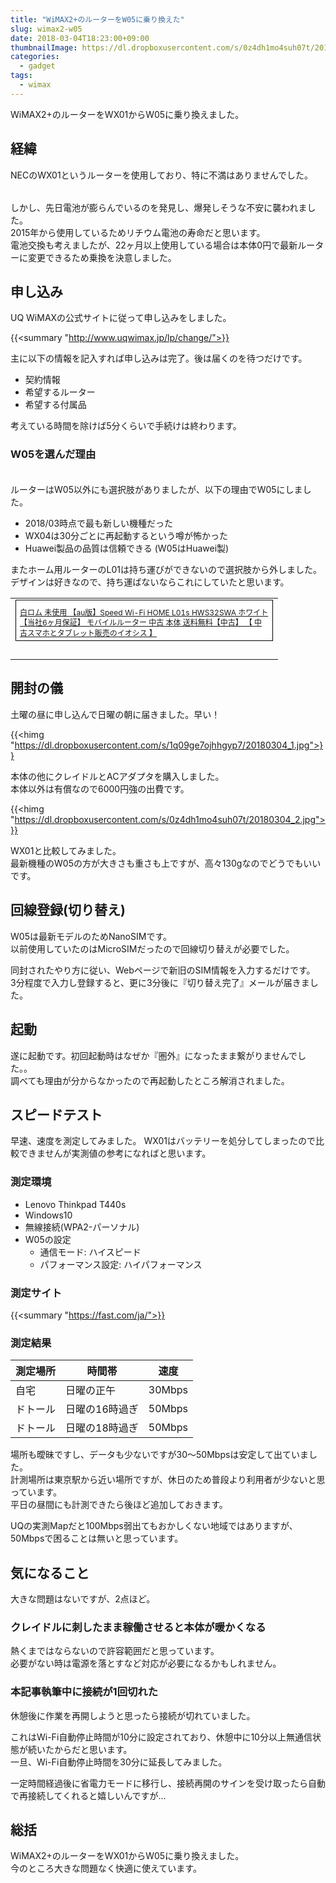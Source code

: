 ```yaml
---
title: "WiMAX2+のルーターをW05に乗り換えた"
slug: wimax2-w05
date: 2018-03-04T18:23:00+09:00
thumbnailImage: https://dl.dropboxusercontent.com/s/0z4dh1mo4suh07t/20180304_2.jpg
categories:
  - gadget
tags:
  - wimax
---
```


WiMAX2+のルーターをWX01からW05に乗り換えました。

<!--more-->

<!--toc-->


経緯
----

NECのWX01というルーターを使用しており、特に不満はありませんでした。

<a href="https://hb.afl.rakuten.co.jp/hgc/0f642d2a.464553fb.0f642d2b.355bb6bb/?pc=https%3A%2F%2Fitem.rakuten.co.jp%2Fhachihachimobile%2F1001111111%2F&m=http%3A%2F%2Fm.rakuten.co.jp%2Fhachihachimobile%2Fi%2F10006356%2F&link_type=pict&ut=eyJwYWdlIjoiaXRlbSIsInR5cGUiOiJwaWN0Iiwic2l6ZSI6IjQwMHg0MDAiLCJuYW0iOjEsIm5hbXAiOiJkb3duIiwiY29tIjoxLCJjb21wIjoiZG93biIsInByaWNlIjowLCJib3IiOjEsImNvbCI6MH0%3D" target="_blank" rel="nofollow" style="word-wrap:break-word;"  ><img src="https://hbb.afl.rakuten.co.jp/hgb/0f642d2a.464553fb.0f642d2b.355bb6bb/?me_id=1253707&item_id=10006356&m=https%3A%2F%2Fthumbnail.image.rakuten.co.jp%2F%400_mall%2Fhachihachimobile%2Fcabinet%2Fsyounin%2F04250517%2Fimgrc0064544103.jpg%3F_ex%3D80x80&pc=https%3A%2F%2Fthumbnail.image.rakuten.co.jp%2F%400_mall%2Fhachihachimobile%2Fcabinet%2Fsyounin%2F04250517%2Fimgrc0064544103.jpg%3F_ex%3D400x400&s=400x400&t=pict" border="0" style="margin:2px" alt="" title=""></a>

しかし、先日電池が膨らんでいるのを発見し、爆発しそうな不安に襲われました。  
2015年から使用しているためリチウム電池の寿命だと思います。  
電池交換も考えましたが、22ヶ月以上使用している場合は本体0円で最新ルーターに変更できるため乗換を決意しました。


申し込み
--------

UQ WiMAXの公式サイトに従って申し込みをしました。

{{<summary "http://www.uqwimax.jp/lp/change/">}}

主に以下の情報を記入すれば申し込みは完了。後は届くのを待つだけです。

* 契約情報
* 希望するルーター
* 希望する付属品

考えている時間を除けば5分くらいで手続けは終わります。


### W05を選んだ理由

<a href="https://hb.afl.rakuten.co.jp/hgc/0f642d2a.464553fb.0f642d2b.355bb6bb/?pc=https%3A%2F%2Fitem.rakuten.co.jp%2Fhachihachimobile%2F797014310112349%2F&m=http%3A%2F%2Fm.rakuten.co.jp%2Fhachihachimobile%2Fi%2F10041792%2F&link_type=pict&ut=eyJwYWdlIjoiaXRlbSIsInR5cGUiOiJwaWN0Iiwic2l6ZSI6IjQwMHg0MDAiLCJuYW0iOjEsIm5hbXAiOiJkb3duIiwiY29tIjoxLCJjb21wIjoiZG93biIsInByaWNlIjowLCJib3IiOjEsImNvbCI6MH0%3D" target="_blank" rel="nofollow" style="word-wrap:break-word;"  ><img src="https://hbb.afl.rakuten.co.jp/hgb/0f642d2a.464553fb.0f642d2b.355bb6bb/?me_id=1253707&item_id=10041792&m=https%3A%2F%2Fthumbnail.image.rakuten.co.jp%2F%400_mall%2Fhachihachimobile%2Fcabinet%2Fsyounin%2F04250517%2F04979845%2Fimgrc0072539418.jpg%3F_ex%3D80x80&pc=https%3A%2F%2Fthumbnail.image.rakuten.co.jp%2F%400_mall%2Fhachihachimobile%2Fcabinet%2Fsyounin%2F04250517%2F04979845%2Fimgrc0072539418.jpg%3F_ex%3D400x400&s=400x400&t=pict" border="0" style="margin:2px" alt="" title=""></a>

ルーターはW05以外にも選択肢がありましたが、以下の理由でW05にしました。

* 2018/03時点で最も新しい機種だった
* WX04は30分ごとに再起動するという噂が怖かった
* Huawei製品の品質は信頼できる (W05はHuawei製)

またホーム用ルーターのL01は持ち運びができないので選択肢から外しました。  
デザインは好きなので、持ち運ばないならこれにしていたと思います。

<table border="0" cellpadding="0" cellspacing="0"><tr><td><div style="border:1px solid #000000;background-color:#FFFFFF;width:410px;margin:0px;padding-top:6px;text-align:center;overflow:auto;"><a href="https://hb.afl.rakuten.co.jp/hgc/1219eb9b.7070dfa8.1219eb9c.475fc25e/?pc=https%3A%2F%2Fitem.rakuten.co.jp%2Fpc-good%2F134968%2F&m=http%3A%2F%2Fm.rakuten.co.jp%2Fpc-good%2Fi%2F10175872%2F&link_type=picttext&ut=eyJwYWdlIjoiaXRlbSIsInR5cGUiOiJwaWN0dGV4dCIsInNpemUiOiI0MDB4NDAwIiwibmFtIjoxLCJuYW1wIjoiZG93biIsImNvbSI6MSwiY29tcCI6ImRvd24iLCJwcmljZSI6MCwiYm9yIjoxLCJjb2wiOjB9" target="_blank" rel="nofollow" style="word-wrap:break-word;"  ><img src="https://hbb.afl.rakuten.co.jp/hgb/1219eb9b.7070dfa8.1219eb9c.475fc25e/?me_id=1220897&item_id=10175872&m=https%3A%2F%2Fthumbnail.image.rakuten.co.jp%2F%400_mall%2Fpc-good%2Fcabinet%2Fiosys_g%2F134000_135999%2F134968.jpg%3F_ex%3D80x80&pc=https%3A%2F%2Fthumbnail.image.rakuten.co.jp%2F%400_mall%2Fpc-good%2Fcabinet%2Fiosys_g%2F134000_135999%2F134968.jpg%3F_ex%3D400x400&s=400x400&t=picttext" border="0" style="margin:2px" alt="" title=""></a><p style="font-size:12px;line-height:1.4em;text-align:left;margin:0px;padding:2px 6px;word-wrap:break-word"><a href="https://hb.afl.rakuten.co.jp/hgc/1219eb9b.7070dfa8.1219eb9c.475fc25e/?pc=https%3A%2F%2Fitem.rakuten.co.jp%2Fpc-good%2F134968%2F&m=http%3A%2F%2Fm.rakuten.co.jp%2Fpc-good%2Fi%2F10175872%2F&link_type=picttext&ut=eyJwYWdlIjoiaXRlbSIsInR5cGUiOiJwaWN0dGV4dCIsInNpemUiOiI0MDB4NDAwIiwibmFtIjoxLCJuYW1wIjoiZG93biIsImNvbSI6MSwiY29tcCI6ImRvd24iLCJwcmljZSI6MCwiYm9yIjoxLCJjb2wiOjB9" target="_blank" rel="nofollow" style="word-wrap:break-word;"  >白ロム 未使用 【au版】Speed Wi-Fi HOME L01s HWS32SWA ホワイト【当社6ヶ月保証】 モバイルルーター 中古 本体 送料無料【中古】 【 中古スマホとタブレット販売のイオシス 】</a></p></div><br><p style="font-size:12px;line-height:1.4em;margin:5px;word-wrap:break-word"></p></td></tr></table>


開封の儀
--------

土曜の昼に申し込んで日曜の朝に届きました。早い！

{{<himg "https://dl.dropboxusercontent.com/s/1q09ge7ojhhgyp7/20180304_1.jpg">}}

本体の他にクレイドルとACアダプタを購入しました。  
本体以外は有償なので6000円強の出費です。

{{<himg "https://dl.dropboxusercontent.com/s/0z4dh1mo4suh07t/20180304_2.jpg">}}

WX01と比較してみました。  
最新機種のW05の方が大きさも重さも上ですが、高々130gなのでどうでもいいです。


回線登録(切り替え)
------------------

W05は最新モデルのためNanoSIMです。  
以前使用していたのはMicroSIMだったので回線切り替えが必要でした。

同封されたやり方に従い、Webページで新旧のSIM情報を入力するだけです。  
3分程度で入力し登録すると、更に3分後に『切り替え完了』メールが届きました。


起動
----

遂に起動です。初回起動時はなぜか『圏外』になったまま繋がりませんでした。。  
調べても理由が分からなかったので再起動したところ解消されました。


スピードテスト
--------------

早速、速度を測定してみました。
WX01はバッテリーを処分してしまったので比較できませんが実測値の参考になればと思います。


### 測定環境

* Lenovo Thinkpad T440s
* Windows10
* 無線接続(WPA2-パーソナル)
* W05の設定
  * 通信モード: ハイスピード
  * パフォーマンス設定: ハイパフォーマンス


### 測定サイト

{{<summary "https://fast.com/ja/">}}


### 測定結果

| 測定場所 | 時間帯         | 速度   |
|----------|----------------|--------|
| 自宅     | 日曜の正午     | 30Mbps |
| ドトール | 日曜の16時過ぎ | 50Mbps |
| ドトール | 日曜の18時過ぎ | 50Mbps |

場所も曖昧ですし、データも少ないですが30～50Mbpsは安定して出ていました。  
計測場所は東京駅から近い場所ですが、休日のため普段より利用者が少ないと思っています。  
平日の昼間にも計測できたら後ほど追加しておきます。

UQの実測Mapだと100Mbps弱出てもおかしくない地域ではありますが、50Mbpsで困ることは無いと思っています。


気になること
------------

大きな問題はないですが、2点ほど。

### クレイドルに刺したまま稼働させると本体が暖かくなる

熱くまではならないので許容範囲だと思っています。  
必要がない時は電源を落とすなど対応が必要になるかもしれません。

### 本記事執筆中に接続が1回切れた

休憩後に作業を再開しようと思ったら接続が切れていました。

これはWi-Fi自動停止時間が10分に設定されており、休憩中に10分以上無通信状態が続いたからだと思います。  
一旦、Wi-Fi自動停止時間を30分に延長してみました。

一定時間経過後に省電力モードに移行し、接続再開のサインを受け取ったら自動で再接続してくれると嬉しいんですが...


総括
----

WiMAX2+のルーターをWX01からW05に乗り換えました。  
今のところ大きな問題なく快適に使えています。

